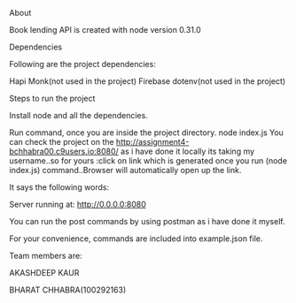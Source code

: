 About

Book lending API is created with node version 0.31.0

Dependencies

Following are the project dependencies:

Hapi
Monk(not used in the project)
Firebase
dotenv(not used in the project)

Steps to run the project

Install node and all the dependencies.

Run command, once you are inside the project directory.
node index.js
You can check the project on the http://assignment4-bchhabra00.c9users.io:8080/ as i have done it locally its taking my username..so for yours :click on link which is generated once you run (node index.js) command..Browser will automatically open up the link. 

It says the following words:

Server running at: http://0.0.0.0:8080

You can run the post commands by using postman as i have done it myself.

For your convenience, commands are included into example.json file.

Team members are:

AKASHDEEP KAUR

BHARAT CHHABRA(100292163)
